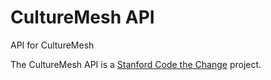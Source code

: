 # CultureMesh API
API for CultureMesh

The CultureMesh API is a [Stanford Code the Change](https://codethechange.stanford.edu/) project.
